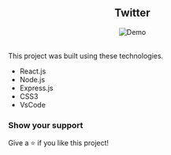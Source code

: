 <h2 align="center">
  Twitter<br/>
</h2>
<div align="center"> 
  <img alt="Demo" src="./Images/rsc.PNG" /> 
</div>

<br/>

This project was built using these technologies.

- React.js
- Node.js
- Express.js
- CSS3
- VsCode

### Show your support

Give a ⭐ if you like this project!
